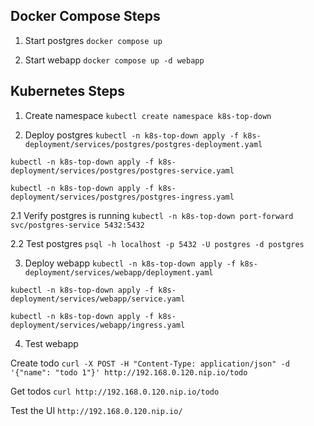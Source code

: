 ## Docker Compose Steps

1. Start postgres
`docker compose up`

2. Start webapp
`docker compose up -d webapp`

## Kubernetes Steps

1. Create namespace
`kubectl create namespace k8s-top-down`

2. Deploy postgres
`kubectl -n k8s-top-down apply -f k8s-deployment/services/postgres/postgres-deployment.yaml`

`kubectl -n k8s-top-down apply -f k8s-deployment/services/postgres/postgres-service.yaml`

`kubectl -n k8s-top-down apply -f k8s-deployment/services/postgres/postgres-ingress.yaml`

2.1 Verify postgres is running
`kubectl -n k8s-top-down port-forward svc/postgres-service 5432:5432`

2.2 Test postgres
`psql -h localhost -p 5432 -U postgres -d postgres`

3. Deploy webapp
`kubectl -n k8s-top-down apply -f k8s-deployment/services/webapp/deployment.yaml`

`kubectl -n k8s-top-down apply -f k8s-deployment/services/webapp/service.yaml`

`kubectl -n k8s-top-down apply -f k8s-deployment/services/webapp/ingress.yaml`

4. Test webapp

Create todo 
`curl -X POST -H "Content-Type: application/json" -d '{"name": "todo 1"}' http://192.168.0.120.nip.io/todo`

Get todos
`curl http://192.168.0.120.nip.io/todo`

Test the UI 
`http://192.168.0.120.nip.io/`